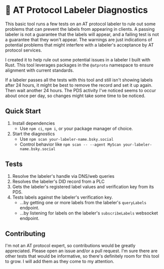 # 🥼 AT Protocol Labeler Diagnostics

This basic tool runs a few tests on an AT protocol labeler to rule out some problems
that can prevent the labels from appearing in clients. A passing labeler is not
a guarantee that the labels will appear, and a failing test is not a guarantee
that they won't appear. The warnings are just indications of potential problems
that might interfere with a labeler's acceptance by AT protocol services.

I created it to help rule out some potential issues in a labeler I built with
Rust. This tool leverages packages in the `@atproto` namespace to ensure alignment
with current standards.

If a labeler passes all the tests with this tool and still isn't showing labels
after 24 hours, it might be best to remove the record and set it up again. Then
wait another 24 hours. The PDS activity I've noticed seems to occur about once
per day, so changes might take some time to be noticed.

## Quick Start

1. Install dependencies
   - Use `npm ci`, `npm i`, or your package manager of choice.
2. Start the diagnostics
   - Use `npm scan your-labeler-name.bsky.social`
   - Control behavior like `npm scan -- --agent MyScan your-labeler-name.bsky.social`

## Tests

1. Resolve the labeler's handle via DNS/web queries
2. Resolves the labeler's DID record from a PLC
3. Gets the labeler's registered label values and verification key from its PDS.
4. Tests labels against the labeler's verification key.
   - ...by getting one or more labels from the labeler's `queryLabels` endpoint.
   - ...by listening for labels on the labeler's `subscribeLabels` websocket endpoint.

## Contributing

I'm not an AT protocol expert, so contributions would be greatly appreciated.
Please open an issue and/or a pull request. I'm sure there are other tests that
would be informative, so there's definitely room for this tool to grow. I will
add them as they come to my attention.
